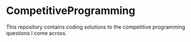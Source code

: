 # CompetitiveProgramming
This repository contains coding solutions to the competitive programming questions I come across.
